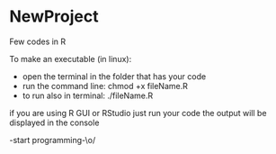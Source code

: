 # NewProject

Few codes in R

To make an executable (in linux):
- open the terminal in the folder that has your code
- run the command line:
	chmod +x fileName.R
- to run also in terminal:
	./fileName.R

if you are using R GUI or RStudio just run your code
the output will be displayed in the console

-start programming-\o/

